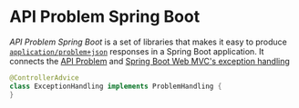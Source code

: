 # API Problem Spring Boot

*API Problem Spring Boot* is a set of libraries that makes it easy to produce
[`application/problem+json`](http://tools.ietf.org/html/rfc7807) responses in a Spring Boot
application.
It connects the [API Problem](https://github.com/MontealegreLuis/api-problem) and
[Spring Boot Web MVC's exception handling](https://spring.io/blog/2013/11/01/exception-handling-in-spring-mvc#using-controlleradvice-classes)

```java
@ControllerAdvice
class ExceptionHandling implements ProblemHandling {
}
```
